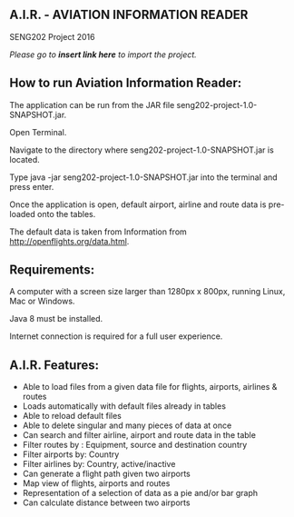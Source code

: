 A.I.R. - AVIATION INFORMATION READER
---
SENG202 Project 2016

*Please go to __insert link here__ to import the project.*

How to run Aviation Information Reader:
---
The application can be run from the JAR file seng202-project-1.0-SNAPSHOT.jar.

Open Terminal.

Navigate to the directory where seng202-project-1.0-SNAPSHOT.jar is located.

Type java -jar seng202-project-1.0-SNAPSHOT.jar into the terminal and press enter.

Once the application is open, default airport, airline and route data is pre-loaded onto the tables.

The default data is taken from Information from http://openflights.org/data.html.

Requirements:
---
A computer with a screen size larger than 1280px x 800px, running Linux, Mac or Windows.

Java 8 must be installed.

Internet connection is required for a full user experience.

A.I.R. Features:
---

- Able to load files from a given data file for flights, airports, airlines & routes
- Loads automatically with default files already in tables
- Able to reload default files
- Able to delete singular and many pieces of data at once
- Can search and filter airline, airport and route data in the table
- Filter routes by : Equipment, source and destination country
- Filter airports by: Country
- Filter airlines by: Country, active/inactive
- Can generate a flight path given two airports
- Map view of flights, airports and routes
- Representation of a selection of data as a pie and/or bar graph
- Can calculate distance between two airports
